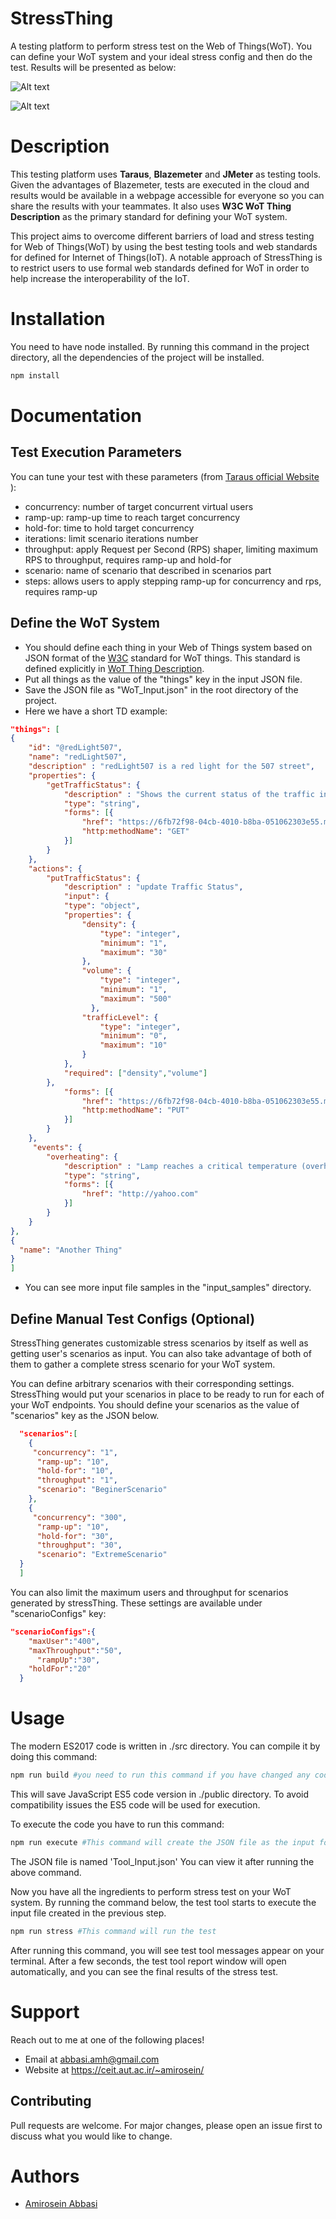 # StressThing
A testing platform to perform stress test on the Web of Things(WoT). You can define your WoT system and your ideal stress config and then do the test.
Results will be presented as below:


![Alt text](https://github.com/amirosein/StressThing/blob/master/test_results_img/D1_sum.png?raw=true "Title")


![Alt text](https://github.com/amirosein/StressThing/blob/master/test_results_img/D1_all.png?raw=true "Title")

# Description
This testing platform uses **Taraus**, **Blazemeter** and **JMeter** as testing tools. Given the advantages of Blazemeter, tests are executed in the cloud and results would be available in a webpage accessible for everyone so you can share the results with your teammates.
It also uses **W3C WoT Thing Description** as the primary standard for defining your WoT system.

This project aims to overcome different barriers of load and stress testing for Web of Things(WoT) by using the best testing tools and web standards for defined for Internet of Things(IoT). 
A notable approach of StressThing is to restrict users to use formal web standards defined for WoT in order to help increase the interoperability of the IoT.
# Installation
You need to have node installed. By running this command in the project directory, all the dependencies of the project will be installed.
```bash
npm install
```
# Documentation
## Test Execution Parameters
You can tune your test with these parameters (from [Taraus official Website]( https://gettaurus.org/docs/ExecutionSettings/) ):
* concurrency: number of target concurrent virtual users 
* ramp-up: ramp-up time to reach target concurrency 
* hold-for: time to hold target concurrency 
* iterations: limit scenario iterations number
* throughput: apply Request per Second (RPS) shaper, limiting maximum RPS to throughput, requires ramp-up and hold-for
* scenario: name of scenario that described in scenarios part
* steps: allows users to apply stepping ramp-up for concurrency and rps, requires ramp-up
## Define the WoT System
* You should define each thing in your Web of Things system based on JSON format of the [W3C](https://www.w3.org/) standard for WoT things. This standard is defined explicitly in [WoT Thing Description]( https://www.w3.org/TR/wot-thing-description/).
* Put all things as the value of the "things" key in the input JSON file.
* Save the JSON file as "WoT_Input.json" in the root directory of the project.
* Here we have a short TD example:
```JSON
"things": [
{
    "id": "@redLight507",
    "name": "redLight507",
    "description" : "redLight507 is a red light for the 507 street",
    "properties": {
        "getTrafficStatus": {
            "description" : "Shows the current status of the traffic in front of red light",
            "type": "string",
            "forms": [{
                "href": "https://6fb72f98-04cb-4010-b8ba-051062303e55.mock.pstmn.io/redLights/redLight507/getTrafficStatus",
                "http:methodName": "GET"
            }]
        }
    },
    "actions": {
        "putTrafficStatus": {
            "description" : "update Traffic Status",
            "input": {
            "type": "object",
            "properties": {
                "density": {
                    "type": "integer",
                    "minimum": "1",
                    "maximum": "30"
                },
                "volume": {
                    "type": "integer",
                    "minimum": "1",
                    "maximum": "500"
                  },
                "trafficLevel": {
                    "type": "integer",
                    "minimum": "0",
                    "maximum": "10"
                }
            },
            "required": ["density","volume"]
        },
            "forms": [{
                "href": "https://6fb72f98-04cb-4010-b8ba-051062303e55.mock.pstmn.io/redLights/redLight507/putTrafficStatus",
                "http:methodName": "PUT"
            }]
        }
    },
     "events": {
        "overheating": {
            "description" : "Lamp reaches a critical temperature (overheating)",
            "type": "string",
            "forms": [{
                "href": "http://yahoo.com"
            }]
        }
    }
},
{
  "name": "Another Thing"
}
]
```
* You can see more input file samples in the "input_samples" directory.
## Define Manual Test Configs (Optional)
StressThing generates customizable stress scenarios by itself as well as getting user's scenarios as input. You can also take advantage of both of them to gather a complete stress scenario for your WoT system.

You can define arbitrary scenarios with their corresponding settings. StressThing would put your scenarios in place to be ready to run for each of your WoT endpoints. You should define your scenarios as the value of "scenarios" key as the JSON below.
```JSON
  "scenarios":[
    {
     "concurrency": "1",
      "ramp-up": "10",
      "hold-for": "10",
      "throughput": "1",
      "scenario": "BeginerScenario"
    },
    {
     "concurrency": "300",
      "ramp-up": "10",
      "hold-for": "30",
      "throughput": "30",
      "scenario": "ExtremeScenario"
  }
  ]
```
You can also limit the maximum users and throughput for scenarios generated by stressThing. These settings are available under "scenarioConfigs" key:
```JSON
"scenarioConfigs":{
    "maxUser":"400",
    "maxThroughput":"50",
      "rampUp":"30",
    "holdFor":"20"
  }
```
# Usage
The modern ES2017 code is written in ./src directory. You can compile it by doing this command:
```bash
npm run build #you need to run this command if you have changed any code in ./src directory
```
This will save JavaScript ES5 code version in ./public directory. To avoid compatibility issues the ES5 code will be used for execution.

To execute the code you have to run this command:
```bash
npm run execute #This command will create the JSON file as the input for the test tool
```
The JSON file is named 'Tool_Input.json' You can view it after running the above command.

Now you have all the ingredients to perform stress test on your WoT system. By running the command below, the test tool starts to execute the input file created in the previous step.
```bash
npm run stress #This command will run the test
```
After running this command, you will see test tool messages appear on your terminal. After a few seconds, the test tool report window will open automatically, and you can see the final results of the stress test. 

# Support
Reach out to me at one of the following places!
* Email at abbasi.amh@gmail.com
* Website at https://ceit.aut.ac.ir/~amirosein/

## Contributing
Pull requests are welcome. For major changes, please open an issue first to discuss what you would like to change.

# Authors
* [Amirosein Abbasi](https://ceit.aut.ac.ir/~amirosein/)